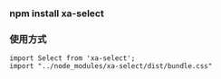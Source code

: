 ### npm install xa-select

### 使用方式
```
import Select from 'xa-select';
import "../node_modules/xa-select/dist/bundle.css"



```
